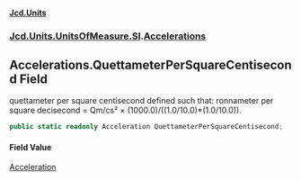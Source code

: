 #### [Jcd.Units](index 'index')
### [Jcd.Units.UnitsOfMeasure.SI](Jcd.Units.UnitsOfMeasure.SI 'Jcd.Units.UnitsOfMeasure.SI').[Accelerations](Accelerations 'Jcd.Units.UnitsOfMeasure.SI.Accelerations')

## Accelerations.QuettameterPerSquareCentisecond Field

quettameter per square centisecond defined such that: ronnameter per square decisecond = Qm/cs² ×
(1000.0)/((1.0/10.0)*(1.0/10.0)).

```csharp
public static readonly Acceleration QuettameterPerSquareCentisecond;
```

#### Field Value
[Acceleration](Acceleration 'Jcd.Units.UnitTypes.Acceleration')